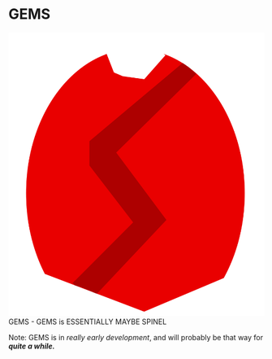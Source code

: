 # GEMS
![Logo](/gems.png)
GEMS - GEMS is ESSENTIALLY MAYBE SPINEL

Note: GEMS is in *really early development*, and will probably be that way for ***quite a while.***
